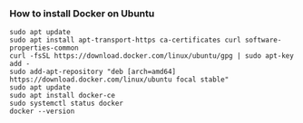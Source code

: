 ### How to install Docker on Ubuntu

`sudo apt update`  
`sudo apt install apt-transport-https ca-certificates curl software-properties-common`  
`curl -fsSL https://download.docker.com/linux/ubuntu/gpg | sudo apt-key add -`  
`sudo add-apt-repository "deb [arch=amd64] https://download.docker.com/linux/ubuntu focal stable"`  
`sudo apt update`  
`sudo apt install docker-ce`  
`sudo systemctl status docker`  
`docker --version`  
